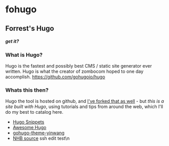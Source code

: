 # fohugo
## Forrest's Hugo
##### get it?


### What is Hugo?
Hugo is the fastest and possibly best CMS / static site generator ever written. Hugo is what the creator of zombocom hoped to one day accomplish.
https://github.com/gohugoio/hugo


### Whats this then?
Hugo the tool is hosted on github, and [I've forked that as well](https://github.com/forrest321/hugo) - but *_this is a site built with Hugo_*, using tutorials and tips from around the web, which I'll do my best to catalog here.  

* [Hugo Snippets](https://github.com/nozzle/hugo-snippets)
* [Awesome Hugo](https://github.com/budparr/awesome-hugo)
* [gohugo-theme-yinwang](https://github.com/chinanf-boy/gohugo-theme-yinwang)
* [NHB source](https://github.com/hapkidobond/websitesource)
ssh edit test\n
